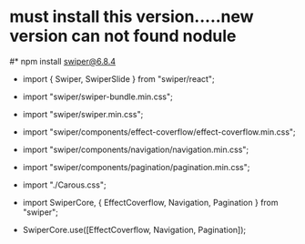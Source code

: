 # must install this version.....new version can not found nodule
#* npm install swiper@6.8.4

* import { Swiper, SwiperSlide } from "swiper/react";

* import "swiper/swiper-bundle.min.css";

* import "swiper/swiper.min.css";

* import "swiper/components/effect-coverflow/effect-coverflow.min.css";

* import "swiper/components/navigation/navigation.min.css";

* import "swiper/components/pagination/pagination.min.css";

* import "./Carous.css";

* import SwiperCore, { EffectCoverflow, Navigation, Pagination } from "swiper";

* SwiperCore.use([EffectCoverflow, Navigation, Pagination]);
